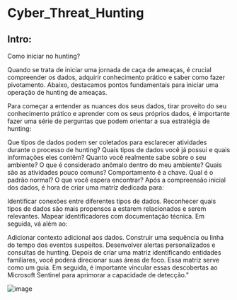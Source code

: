 # Cyber_Threat_Hunting

## Intro:

Como iniciar no hunting?

Quando se trata de iniciar uma jornada de caça de ameaças, é crucial compreender os dados, adquirir conhecimento prático e saber como fazer pivotamento. Abaixo, destacamos pontos fundamentais para iniciar uma operação de hunting de ameaças.

Para começar a entender as nuances dos seus dados, tirar proveito do seu conhecimento prático e aprender com os seus próprios dados, é importante fazer uma série de perguntas que podem orientar a sua estratégia de hunting:

Que tipos de dados podem ser coletados para esclarecer atividades durante o processo de hunting?
Quais tipos de dados você já possui e quais informações eles contêm?
Quanto você realmente sabe sobre o seu ambiente?
O que é considerado anômalo dentro do meu ambiente?
Quais são as atividades pouco comuns? Comportamento é a chave.
Qual é o padrão normal?
O que você espera encontrar?
Após a compreensão inicial dos dados, é hora de criar uma matriz dedicada para:

Identificar conexões entre diferentes tipos de dados.
Reconhecer quais tipos de dados são mais propensos a estarem relacionados e serem relevantes.
Mapear identificadores com documentação técnica.
Em seguida, vá além ao:

Adicionar contexto adicional aos dados.
Construir uma sequência ou linha do tempo dos eventos suspeitos.
Desenvolver alertas personalizados e consultas de hunting.
Depois de criar uma matriz identificando entidades familiares, você poderá direcionar suas áreas de foco. Essa matriz serve como um guia. Em seguida, é importante vincular essas descobertas ao Microsoft Sentinel para aprimorar a capacidade de detecção."

![image](https://github.com/Ridd1kulusC0d3r/Cyber_Threat_Hunting/assets/142614578/4df1af22-fad4-4d46-8a25-fba18bcee4d5)
